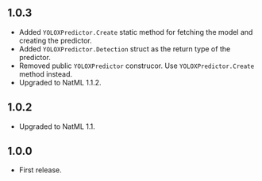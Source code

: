 ## 1.0.3
+ Added `YOLOXPredictor.Create` static method for fetching the model and creating the predictor.
+ Added `YOLOXPredictor.Detection` struct as the return type of the predictor.
+ Removed public `YOLOXPredictor` construcor. Use `YOLOXPredictor.Create` method instead.
+ Upgraded to NatML 1.1.2.

## 1.0.2
+ Upgraded to NatML 1.1.

## 1.0.0
+ First release.